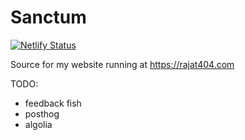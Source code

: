 # Sanctum

[![Netlify Status](https://api.netlify.com/api/v1/badges/7f38e56f-08af-41fd-9685-7ed1badec966/deploy-status)](https://app.netlify.com/sites/rajat404/deploys)


Source for my website running at https://rajat404.com

TODO:
- feedback fish
- posthog
- algolia
